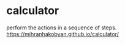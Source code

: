 # calculator
 perform the actions in a sequence of steps․
https://mihranhakobyan.github.io/calculator/
